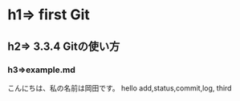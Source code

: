 # h1=> first Git
## h2=> 3.3.4 Gitの使い方
### h3=>example.md

こんにちは、私の名前は岡田です。
hello
add,status,commit,log, third
